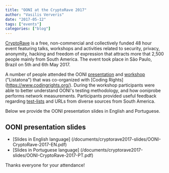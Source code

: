 ```yaml
---
title: "OONI at the CryptoRave 2017"
author: "Vasilis Ververis"
date: "2017-05-12"
tags: ["events"]
categories: ["blog"]
---
```


[CryptoRave](https://cryptorave.org/) is a free, non-commercial and
collectively funded 48 hour event featuring talks, workshops and activities
related to security, privacy, anonymity, hacking and freedom of expression that
attracts more that 2,500 people mainly from South America. The event took place
in São Paulo, Brazil on 5th and 6th May 2017.

A number of people attended the OONI
[presentation](https://cpa.cryptorave.org/pt-BR/CR2017/public/events/43) and
[workshop](https://cpa.cryptorave.org/pt-BR/CR2017/public/events/112)
("Listatona") that was co-organized with [Coding Rights]
(https://www.codingrights.org/). During the workshop participants were able to
better understand OONI's testing methodology, and how ooniprobe performs
network measurements. Participants provided useful feedback regarding
[test-lists](https://ooni.torproject.org/get-involved/contribute-test-lists/)
and URLs from diverse sources from South America.

Below we provide the OONI presentation slides in English and Portuguese.

## OONI presentation slides

* [Slides in English language]
(/documents/cryptorave2017-slides/OONI-CryptoRave-2017-EN.pdf)
* [Slides in Portuguese language]
(/documents/cryptorave2017-slides/OONI-CryptoRave-2017-PT.pdf)

Thanks everyone for your attendance!
